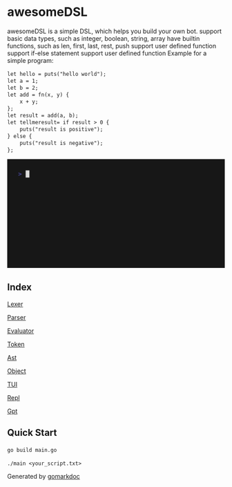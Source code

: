 <!-- Code generated by gomarkdoc. DO NOT EDIT -->

# awesomeDSL

awesomeDSL is a simple DSL, which helps you build your own bot. support basic data types, such as integer, boolean, string, array have builtin functions, such as len, first, last, rest, push support user defined function support if\-else statement support user defined function Example for a simple program:

```
let hello = puts("hello world");
let a = 1;
let b = 2;
let add = fn(x, y) {
	x + y;
};
let result = add(a, b);
let tellmeresult= if result > 0 {
	puts("result is positive");
} else {
	puts("result is negative");
};
```
![example](./demo.gif)

## Index
[Lexer](./doc/lexer.md)

[Parser](./doc/parser.md)

[Evaluator](./doc/evaluator.md)

[Token](./doc/token.md)

[Ast](./doc/ast.md)

[Object](./doc/object.md)

[TUI](./doc/tui.md)

[Repl](./doc/repl.md)

[Gpt](./doc/gpt.md)


## Quick Start
`go build main.go`

`./main <your_script.txt>`

Generated by [gomarkdoc](<https://github.com/princjef/gomarkdoc>)
